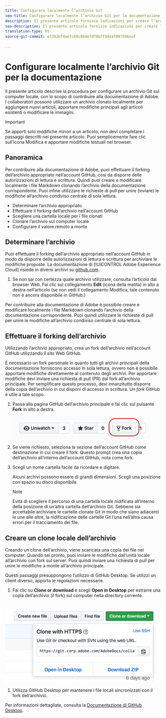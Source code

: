 ```yaml
---
title: Configurare localmente l’archivio Git
seo-title: Configurare localmente l’archivio Git per la documentazione di Adobe
description: Il presente articolo fornisce indicazioni per creare l’archivio locale Git e contribuire alla documentazione di Adobe, compresi i processi di forking e di clonazione.
seo-description: Il presente articolo fornisce indicazioni per creare l’archivio locale Git e contribuire alla documentazione di Adobe, compresi i processi di forking e di clonazione.
translation-type: ht
source-git-commit: e7382ef4aefc69c6b4e7d78b7f34eaf897596eaf

---
```



# Configurare localmente l’archivio Git per la documentazione

Il presente articolo descrive la procedura per configurare un archivio Git sul computer locale, con lo scopo di contribuire alla documentazione di Adobe. I collaboratori possono utilizzare un archivio clonato localmente per aggiungere nuovi articoli, apportare modifiche principali agli articoli esistenti o modificare le immagini.

> [!IMPORTANT]
> Se apporti solo modifiche minori a un articolo, *non* devi completare i passaggi descritti nel presente articolo. Puoi semplicemente fare clic sull’icona Modifica e apportare modifiche testuali nel browser.

## Panoramica

Per contribuire alla documentazione di Adobe, puoi effettuare il forking dell’archivio appropriato nell’account GitHub, così da disporre delle autorizzazioni di lettura e scrittura. Quindi puoi creare e modificare localmente i file Markdown clonando l’archivio della documentazione corrispondente. Puoi infine utilizzare le richieste di pull per unire (inviare) le modifiche all’archivio condiviso centrale di sola lettura.

* Determinare l’archivio appropriato
* Effettuare il forking dell’archivio nell’account GitHub
* Scegliere una cartella locale per i file clonati
* Clonare l’archivio sul computer locale
* Configurare il valore remoto a monte

## Determinare l’archivio

Puoi effettuare il forking dell’archivio appropriato nell’account GitHub in modo da disporre delle autorizzazioni di lettura e scrittura per archiviare le modifiche proposte. La documentazione di [!UICONTROL Adobe Experience Cloud] risiede in diversi archivi su [github.com](https://www.github.com/adobedocs).

1. Se non sai con certezza quale archivio utilizzare, consulta l’articolo dal browser Web. Fai clic sul collegamento **Edit** (icona della matita) in alto a destra nell’articolo (se non vedi il collegamento Modifica, tale contenuto non è ancora disponibile in GitHub.)

Per contribuire alla documentazione di Adobe è possibile creare e modificare localmente i file Markdown clonando l’archivio della documentazione corrispondente. Puoi quindi utilizzare le richieste di pull per unire le modifiche all’archivio condiviso centrale di sola lettura.

<!---
![GitHub Triangle](/assets/git-and-github-initial-setup.png)

If you're new to GitHub, watch the following video for a conceptual overview of the forking and cloning process:

>[!VIDEO https://channel9.msdn.com/Blogs/CoolMoose/Git-Repository-Setup/player]
-->

## Effettuare il forking dell’archivio

Utilizzando l’archivio appropriato, crea un fork dell’archivio nell’account GitHub utilizzando il sito Web GitHub.

È necessario un fork personale in quanto tutti gli archivi principali della documentazione forniscono accesso in sola lettura, ovvero non è possibile apportare modifiche direttamente al contenuto degli archivi. Per apportare modifiche devi inviare una richiesta di pull (PR) dal fork all’archivio principale. Per semplificare questo processo, devi innanzitutto disporre della copia dell’archivio in cui disponi di accesso in scrittura. Un *fork* GitHub è utile a tale scopo.

1. Passa alla pagina GitHub dell’archivio principale e fai clic sul pulsante **Fork** in alto a destra.

   ![GitHub fork](assets/fork-simple.png)

1. Se viene richiesto, seleziona la sezione dell’account GitHub come destinazione in cui creare il fork. Questo prompt crea una copia dell’archivio all’interno dell’account GitHub, nota come fork.

1. Scegli un nome cartella facile da ricordare e digitare.

   Alcuni archivi possono essere di grandi dimensioni. Scegli una posizione con spazio su disco disponibile.

   > [!NOTE]
   > Evita di scegliere il percorso di una cartella locale nidificata all’interno della posizione di un’altra cartella dell’archivio Git. Sebbene sia accettabile archiviare le cartelle clonate Git in modo che siano adiacenti le une alle altre, la nidificazione delle cartelle Git l’una nell’altra causa errori per il tracciamento dei file.

## Creare un clone locale dell’archivio

Creando un clone dell’archivio, viene scaricata una copia dei file nel computer. Quando sei pronto, puoi inviare le modifiche dall’unità locale all’archivio con fork sul server. Puoi quindi inviare una richiesta di pull per unire le modifiche a monte all’archivio principale.

Questi passaggi presuppongono l’utilizzo di GitHub Desktop. Se utilizzi un client diverso, apporta le regolazioni necessarie.

1. Fai clic su **Clone or download** e scegli **Open in Desktop** per estrarre una copia dell’archivio (il fork) sul computer nella directory corrente.

  ![Clone repo](assets/clone-pulldown.png)

1. Utilizza GitHub Desktop per mantenere i file locali sincronizzati con il fork dell’archivio.

Per informazioni dettagliate, consulta la [Documentazione di GitHub Desktop](https://help.github.com/desktop/).
